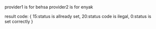 provider1 is for behsa
provider2 is for enyak


result code: {
    15:status is allready set,
    20:status code is ilegal,
    0:status is set correctly
}